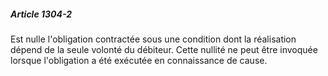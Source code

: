 ##### Article 1304-2

Est nulle l'obligation contractée sous une condition dont la réalisation dépend de la seule volonté du débiteur. Cette nullité ne peut être invoquée lorsque l'obligation a été exécutée en connaissance de cause.

